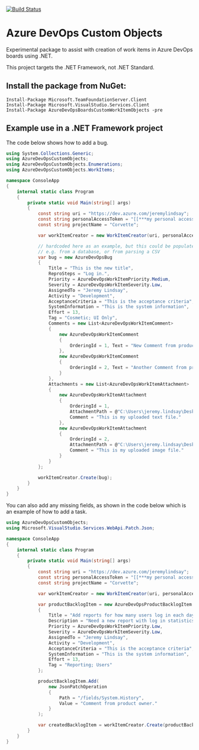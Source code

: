 [![Build Status](https://dev.azure.com/samsmithnz/Microsoft/_apis/build/status/samsmithnz.AzureDevOpsCustomObjects?branchName=master)](https://dev.azure.com/samsmithnz/Microsoft/_build/latest?definitionId=48&branchName=master)

# Azure DevOps Custom Objects
Experimental package to assist with creation of work items in Azure DevOps boards using .NET.

This project targets the .NET Framework, not .NET Standard.

## Install the package from NuGet:

    Install-Package Microsoft.TeamFoundationServer.Client  
    Install-Package Microsoft.VisualStudio.Services.Client  
    Install-Package AzureDevOpsBoardsCustomWorkItemObjects -pre

## Example use in a .NET Framework project

The code below shows how to add a bug.

```csharp
using System.Collections.Generic;
using AzureDevOpsCustomObjects;
using AzureDevOpsCustomObjects.Enumerations;
using AzureDevOpsCustomObjects.WorkItems;

namespace ConsoleApp
{
    internal static class Program
    {
        private static void Main(string[] args)
        {
            const string uri = "https://dev.azure.com/jeremylindsay";
            const string personalAccessToken = "[[***my personal access token***]]";
            const string projectName = "Corvette";

            var workItemCreator = new WorkItemCreator(uri, personalAccessToken, projectName);

            // hardcoded here as an example, but this could be populated any way you want
            // e.g. from a database, or from parsing a CSV
            var bug = new AzureDevOpsBug
            {
                Title = "This is the new title",
                ReproSteps = "Log in.",
                Priority = AzureDevOpsWorkItemPriority.Medium,
                Severity = AzureDevOpsWorkItemSeverity.Low,
                AssignedTo = "Jeremy Lindsay",
                Activity = "Development",
                AcceptanceCriteria = "This is the acceptance criteria",
                SystemInformation = "This is the system information",
                Effort = 13,
                Tag = "Cosmetic; UI Only",
                Comments = new List<AzureDevOpsWorkItemComment>
                {
                    new AzureDevOpsWorkItemComment
                    {
                        OrderingId = 1, Text = "New Comment from product owner."
                    },
                    new AzureDevOpsWorkItemComment
                    {
                        OrderingId = 2, Text = "Another Comment from product owner."
                    }
                },
                Attachments = new List<AzureDevOpsWorkItemAttachment>
                {
                    new AzureDevOpsWorkItemAttachment
                    {
                        OrderingId = 1,
                        AttachmentPath = @"C:\Users\jeremy.lindsay\Desktop\TextFile.txt",
                        Comment = "This is my uploaded text file."
                    },
                    new AzureDevOpsWorkItemAttachment
                    {
                        OrderingId = 2,
                        AttachmentPath = @"C:\Users\jeremy.lindsay\Desktop\ImageFile.png",
                        Comment = "This is my uploaded image file."
                    }
                }
            };

            workItemCreator.Create(bug);
        }
    }
}
```
You can also add any missing fields, as shown in the code below which is an example of how to add a task.
```csharp
using AzureDevOpsCustomObjects;
using Microsoft.VisualStudio.Services.WebApi.Patch.Json;

namespace ConsoleApp
{
    internal static class Program
    {
        private static void Main(string[] args)
        {
            const string uri = "https://dev.azure.com/jeremylindsay";
            const string personalAccessToken = "[[***my personal access token***]]";
            const string projectName = "Corvette";

            var workItemCreator = new WorkItemCreator(uri, personalAccessToken, projectName);

            var productBacklogItem = new AzureDevOpsProductBacklogItem
            {
                Title = "Add reports for how many users log in each day",
                Description = "Need a new report with log in statistics.",
                Priority = AzureDevOpsWorkItemPriority.Low,
                Severity = AzureDevOpsWorkItemSeverity.Low,
                AssignedTo = "Jeremy Lindsay",
                Activity = "Development",
                AcceptanceCriteria = "This is the acceptance criteria",
                SystemInformation = "This is the system information",
                Effort = 13,
                Tag = "Reporting; Users"
            };

            productBacklogItem.Add(
                new JsonPatchOperation
                {
                    Path = "/fields/System.History",
                    Value = "Comment from product owner."
                }
            );

            var createdBacklogItem = workItemCreator.Create(productBacklogItem);
        }
    }
}
```

